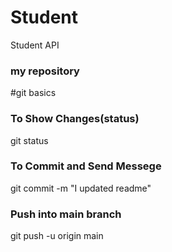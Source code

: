 # Student
Student API
### my repository

#git basics

### To Show Changes(status)
git status

### To Commit and Send Messege
git commit -m "I updated readme"

### Push into main branch
git push -u origin main



